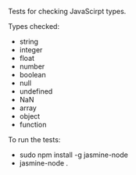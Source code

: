 Tests for checking JavaScirpt types.

Types checked:

* string
* integer
* float
* number
* boolean
* null
* undefined
* NaN
* array
* object
* function

To run the tests:

* sudo npm install -g jasmine-node
* jasmine-node .
